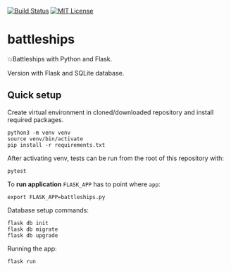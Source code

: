 [![Build Status](https://travis-ci.org/pierscin/battleships.svg?branch=master)](https://travis-ci.org/pierscin/battleships)
[![MIT License](https://img.shields.io/badge/license-MIT-blue.svg)](https://raw.githubusercontent.com/pierscin/battleships/master/LICENSE)

# battleships

💥Battleships with Python and Flask.

Version with Flask and SQLite database.

## Quick setup

Create virtual environment in cloned/downloaded repository and install required packages.

```
python3 -m venv venv
source venv/bin/activate
pip install -r requirements.txt
```

After activating venv, tests can be run from the root of this repository with:

```
pytest
```

To **run application** `FLASK_APP` has to point where `app`:

```
export FLASK_APP=battleships.py
```

Database setup commands:

```
flask db init
flask db migrate
flask db upgrade
```

Running the app:
```
flask run
```
